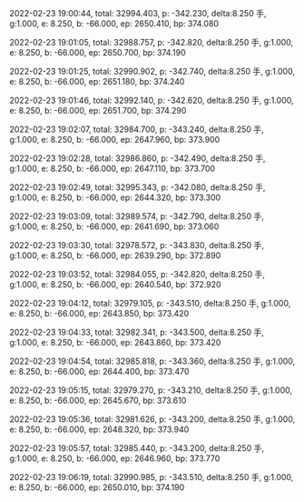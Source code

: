 2022-02-23 19:00:44, total: 32994.403, p: -342.230, delta:8.250 手, g:1.000, e: 8.250, b: -66.000, ep: 2650.410, bp: 374.080

2022-02-23 19:01:05, total: 32988.757, p: -342.820, delta:8.250 手, g:1.000, e: 8.250, b: -66.000, ep: 2650.700, bp: 374.190

2022-02-23 19:01:25, total: 32990.902, p: -342.740, delta:8.250 手, g:1.000, e: 8.250, b: -66.000, ep: 2651.180, bp: 374.240

2022-02-23 19:01:46, total: 32992.140, p: -342.620, delta:8.250 手, g:1.000, e: 8.250, b: -66.000, ep: 2651.700, bp: 374.290

2022-02-23 19:02:07, total: 32984.700, p: -343.240, delta:8.250 手, g:1.000, e: 8.250, b: -66.000, ep: 2647.960, bp: 373.900

2022-02-23 19:02:28, total: 32986.860, p: -342.490, delta:8.250 手, g:1.000, e: 8.250, b: -66.000, ep: 2647.110, bp: 373.700

2022-02-23 19:02:49, total: 32995.343, p: -342.080, delta:8.250 手, g:1.000, e: 8.250, b: -66.000, ep: 2644.320, bp: 373.300

2022-02-23 19:03:09, total: 32989.574, p: -342.790, delta:8.250 手, g:1.000, e: 8.250, b: -66.000, ep: 2641.690, bp: 373.060

2022-02-23 19:03:30, total: 32978.572, p: -343.830, delta:8.250 手, g:1.000, e: 8.250, b: -66.000, ep: 2639.290, bp: 372.890

2022-02-23 19:03:52, total: 32984.055, p: -342.820, delta:8.250 手, g:1.000, e: 8.250, b: -66.000, ep: 2640.540, bp: 372.920

2022-02-23 19:04:12, total: 32979.105, p: -343.510, delta:8.250 手, g:1.000, e: 8.250, b: -66.000, ep: 2643.850, bp: 373.420

2022-02-23 19:04:33, total: 32982.341, p: -343.500, delta:8.250 手, g:1.000, e: 8.250, b: -66.000, ep: 2643.860, bp: 373.420

2022-02-23 19:04:54, total: 32985.818, p: -343.360, delta:8.250 手, g:1.000, e: 8.250, b: -66.000, ep: 2644.400, bp: 373.470

2022-02-23 19:05:15, total: 32979.270, p: -343.210, delta:8.250 手, g:1.000, e: 8.250, b: -66.000, ep: 2645.670, bp: 373.610

2022-02-23 19:05:36, total: 32981.626, p: -343.200, delta:8.250 手, g:1.000, e: 8.250, b: -66.000, ep: 2648.320, bp: 373.940

2022-02-23 19:05:57, total: 32985.440, p: -343.200, delta:8.250 手, g:1.000, e: 8.250, b: -66.000, ep: 2646.960, bp: 373.770

2022-02-23 19:06:19, total: 32990.985, p: -343.510, delta:8.250 手, g:1.000, e: 8.250, b: -66.000, ep: 2650.010, bp: 374.190